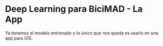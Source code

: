 # Deep Learning para BiciMAD - La App

Ya tenemos el modelo entrenado y lo único que nos queda es usarlo en una app para iOS.